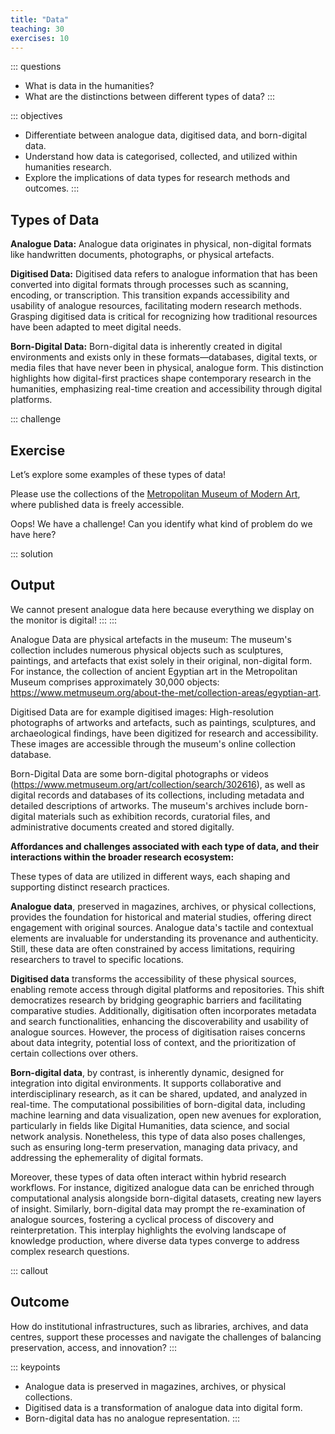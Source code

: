 ```yaml
---
title: "Data"
teaching: 30
exercises: 10
---
```


::: questions 
- What is data in the humanities?
- What are the distinctions between different types of data?
:::

::: objectives
- Differentiate between analogue data, digitised data, and born-digital data.
- Understand how data is categorised, collected, and utilized within humanities research.
- Explore the implications of data types for research methods and outcomes.
:::

## Types of Data

**Analogue Data:**
Analogue data originates in physical, non-digital formats like handwritten documents, photographs, or physical artefacts.

**Digitised Data:**
Digitised data refers to analogue information that has been converted into digital formats through processes such as scanning, encoding, or transcription. This transition expands accessibility and usability of analogue resources, facilitating modern research methods. Grasping digitised data is critical for recognizing how traditional resources have been adapted to meet digital needs.

**Born-Digital Data:**
Born-digital data is inherently created in digital environments and exists only in these formats—databases, digital texts, or media files that have never been in physical, analogue form. This distinction highlights how digital-first practices shape contemporary research in the humanities, emphasizing real-time creation and accessibility through digital platforms.


::: challenge
## Exercise

Let’s explore some examples of these types of data!

Please use the collections of the [Metropolitan Museum of Modern Art](https://www.metmuseum.org/), where published data is freely accessible.

Oops! We have a challenge!
Can you identify what kind of problem do we have here?

::: solution 
## Output

We cannot present analogue data here because everything we display on the monitor is digital!
:::
:::  

Analogue Data are physical artefacts in the museum: The museum's collection includes numerous physical objects such as sculptures, paintings, and artefacts that exist solely in their original, non-digital form. For instance, the collection of ancient Egyptian art in the Metropolitan Museum comprises approximately 30,000 objects: https://www.metmuseum.org/about-the-met/collection-areas/egyptian-art.

Digitised Data are for example digitised images: High-resolution photographs of artworks and artefacts, such as paintings, sculptures, and archaeological findings, have been digitized for research and accessibility. These images are accessible through the museum's online collection database.

Born-Digital Data are some born-digital photographs or videos (https://www.metmuseum.org/art/collection/search/302616), as well as digital records and databases of its collections, including metadata and detailed descriptions of artworks. The museum's archives include born-digital materials such as exhibition records, curatorial files, and administrative documents created and stored digitally.

**Affordances and challenges associated with each type of data, and their interactions within the broader research ecosystem:**

These types of data are utilized in different ways, each shaping and supporting distinct research practices.

**Analogue data**, preserved in magazines, archives, or physical collections, provides the foundation for historical and material studies, offering direct engagement with original sources. Analogue data's tactile and contextual elements are invaluable for understanding its provenance and authenticity. Still, these data are often constrained by access limitations, requiring researchers to travel to specific locations.

**Digitised data** transforms the accessibility of these physical sources, enabling remote access through digital platforms and repositories. This shift democratizes research by bridging geographic barriers and facilitating comparative studies. Additionally, digitisation often incorporates metadata and search functionalities, enhancing the discoverability and usability of analogue sources. However, the process of digitisation raises concerns about data integrity, potential loss of context, and the prioritization of certain collections over others.

**Born-digital data**, by contrast, is inherently dynamic, designed for integration into digital environments. It supports collaborative and interdisciplinary research, as it can be shared, updated, and analyzed in real-time. The computational possibilities of born-digital data, including machine learning and data visualization, open new avenues for exploration, particularly in fields like Digital Humanities, data science, and social network analysis. Nonetheless, this type of data also poses challenges, such as ensuring long-term preservation, managing data privacy, and addressing the ephemerality of digital formats.

Moreover, these types of data often interact within hybrid research workflows. For instance, digitized analogue data can be enriched through computational analysis alongside born-digital datasets, creating new layers of insight. Similarly, born-digital data may prompt the re-examination of analogue sources, fostering a cyclical process of discovery and reinterpretation. This interplay highlights the evolving landscape of knowledge production, where diverse data types converge to address complex research questions. 
  
::: callout
## Outcome
How do institutional infrastructures, such as libraries, archives, and data centres, support these processes and navigate the challenges of balancing preservation, access, and innovation?
:::  
    
::: keypoints  
- Analogue data is preserved in magazines, archives, or physical collections. 
- Digitised data is a transformation of analogue data into digital form. 
- Born-digital data has no analogue representation. 
:::  
